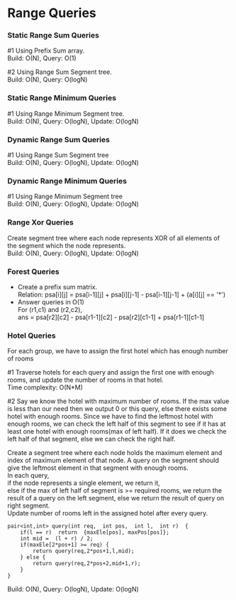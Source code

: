 # Range Queries

### Static Range Sum Queries

\#1 Using Prefix Sum array.\
Build: O(N), Query: O(1)

\#2 Using Range Sum Segment tree. \
Build: O(N), Query: O(logN)

### Static Range Minimum Queries

\#1 Using Range Minimum Segment tree. \
Build: O(N), Query: O(logN), Update: O(logN)

### Dynamic Range Sum Queries

\#1 Using Range Sum Segment tree \
Build: O(N), Query: O(logN), Update: O(logN)

### Dynamic Range Minimum Queries

\#1 Using Range Minimum Segment tree \
Build: O(N), Query: O(logN), Update: O(logN)

### Range Xor Queries
Create segment tree where each node represents XOR of all elements of the segment which the node represents. \
Build: O(N), Query: O(logN), Update: O(logN)

### Forest Queries

- Create a prefix sum matrix.\
 Relation: psa[i][j]  = psa[i-1][j]  + psa[i][j-1]  - psa[i-1][j-1]  +  (a[i][j] ==  '\*')
- Answer queries in O(1) \
For (r1,c1) and (r2,c2), \
ans = psa[r2][c2]  - psa[r1-1][c2]  - psa[r2][c1-1]  + psa[r1-1][c1-1]

### Hotel Queries
For each group, we have to assign the first hotel which has enough number of rooms

\#1 Traverse hotels for each query and assign the first one with enough rooms, and update the number of rooms in that hotel. \
Time complexity: O(N\*M)

\#2 Say we know the hotel with maximum number of rooms. If the max value is less than our need then we output 0 or this query, else there exists some hotel with enough rooms. Since we have to find the leftmost hotel with enough rooms, we can check the left half of this segment to see if it has at least one hotel with enough rooms(max of left half). If it does we check the left half of that segment, else we can check the right half.

Create a segment tree where each node holds the maximum element and index of maximum element of that node. A query on the segment should give the leftmost element in that segment with enough rooms. \
In each query, \
if the node represents a single element, we return it, \
else if the max of left half of segment is >= required rooms, we return the result of a query on the left segment, else we return the result of query on right segment. \
Update number of rooms left in the assigned hotel after every query.

```
pair<int,int> query(int req,  int pos,  int l,  int r)  {
	if(l == r)  return  {maxEle[pos], maxPos[pos]};
	int mid =  (l + r) / 2;
	if(maxEle[2*pos+1] >= req) {
		return query(req,2*pos+1,l,mid);
	} else {
		return query(req,2*pos+2,mid+1,r);
	}
}
```
Build: O(N), Query: O(logN), Update: O(logN)
